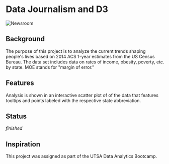 # Data Journalism and D3

![Newsroom](https://media.giphy.com/media/v2xIous7mnEYg/giphy.gif)

## Background
The purpose of this project is to analyze the current trends shaping people's lives based on 2014 ACS 1-year estimates from the US Census Bureau. The data set includes data on rates of income, obesity, poverty, etc. by state. MOE stands for "margin of error."

## Features
Analysis is shown in an interactive scatter plot of of the data that features tooltips and points labeled with the respective state abbreviation.

## Status
_finished_

## Inspiration
This project was assigned as part of the UTSA Data Analytics Bootcamp.